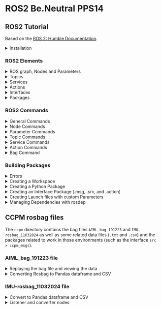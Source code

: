# ROS2 Be.Neutral PPS14

## ROS2 Tutorial
Based on the [ROS 2: Humble Documentation](https://docs.ros.org/en/humble/index.html).

<details><summary>Installation</summary>

First, I installed `WSL` using `Windows PowerShell`, opening it as administrator and using the command:
```
wsl --install
```

Then, I installed [Ubuntu 22.04.3 LTS](https://apps.microsoft.com/detail/9PN20MSR04DW?hl=en-us&gl=US), opened it, and configured it.

Lastly, I followed the steps available on the [ROS 2: Humble Ubuntu (Debian packages) Installation](https://docs.ros.org/en/humble/Installation/Ubuntu-Install-Debians.html#).
</details>

### ROS2 Elements
<details><summary>ROS graph, Nodes and Parameters</summary>

The `ROS graph` is a network of ROS 2 elements processing data together at the same time. It encompasses all executables and the connections between them if you were to map them all out and visualize them.

Each `node` in ROS should be **responsible for a single, modular purpose**, e.g. controlling the wheel motors or publishing the sensor data from a laser range-finder. Each node can send and receive data from other nodes via topics, services, or actions.

A `parameter` is a configuration value of a node. You can think of parameters as **node settings**. A node can store parameters as integers, floats, Booleans, strings, and lists. In ROS 2, each node maintains its parameters.

![ROS graph with nodes](https://github.com/hugo-baptista/images-and-gifs/blob/main/ros2/nodes.gif)
</details>

<details><summary>Topics</summary>

`Topics` are one of the main ways in which data is moved between nodes and therefore between different parts of the system. They follow the **publisher-subscriber model**. A node may publish data to any number of topics and simultaneously have subscriptions to any number of topics. Topics allow nodes to **subscribe to data streams and get continual updates**.

![ROS graph with nodes communicating through a topic](https://github.com/hugo-baptista/images-and-gifs/blob/main/ros2/topic.gif)
</details>

<details><summary>Services</summary>

`Services` are another method of communication for nodes in the ROS graph, based on a **call-and-response model**. While topics allow nodes to subscribe to data streams and get continual updates, services **only provide data when they are specifically called** by a client.

![ROS graph with nodes communicating through a service](https://github.com/hugo-baptista/images-and-gifs/blob/main/ros2/service.gif)
</details>

<details><summary>Actions</summary>

`Actions` are one of the communication types in ROS 2, they use the **client-server model** and are **intended for long-running tasks**. They are built on topics and services, consisting of three parts: a goal (service), feedback (topic), and a result (service). These elements allow actions to **provide steady feedback** like topics, **provide data only when they are called** like services, and **allow them to be canceled**. An “action client” node sends a goal to an “action server” node that acknowledges the goal and returns a stream of feedback and a result.

![ROS graph with nodes communicating through a topic](https://github.com/hugo-baptista/images-and-gifs/blob/main/ros2/action.gif)
</details>

<details><summary>Interfaces</summary>

`Interfaces` are the message structures that nodes use to communicate with each other, either through topics, services, or actions. While **it’s good practice to use predefined interface definitions**, sometimes there's a need to create custom interfaces.

Each communication type has its interface files: topics use `.msg`, services `.srv`, and actions `.action``. The structure of these files is as follows:
- `.msg`:
```
<variable-types> <variable-names>
```
- `.srv`:
```
<variable-types> <variable-names>  (client's call)
---
<variable-types> <variable-names>  (server's response)
```
- `.action`:
```
<variable-types> <variable-names>  (goal)
---
<variable-types> <variable-names>  (result)
---
<variable-types> <variable-names>  (feedback)
```

</details>

<details><summary>Packages</summary>

`Packages` are the organizational units of the ROS 2 code. Package creation in ROS 2 uses `ament` as its build system and `colcon` as its build tool. **They allow users to install their code and share it** with others easily.

It's possible to create nodes, parameters, topics, services, and actions using either **Python or CMake**, which are officially supported but there are other build types created by the community.

**Only CMake is officially supported to build interfaces**. The **best practice is to declare interfaces in a dedicated package** to be used by other packages, although it is possible to create and use an interface in one package (in this case, [ament_cmake_python](https://github.com/ament/ament_cmake/tree/humble/ament_cmake_python) is a useful package to use Python libraries and nodes in a CMake package).
</details>

### ROS2 Commands
<details><summary>General Commands</summary>

- View the ROS graph:
```
rqt_graph
```

- Control the ROS2 Elements (followed by `Plugins > Services > Service Caller`):
```
rqt
```

- View logs:
```
ros2 run rqt_console rqt_console
```

- Identify issues:
```
ros2 doctor
```
or (with full report)
```
ros2 doctor --report
```
</details>

<details><summary>Node Commands</summary>

- Start a node:
```
ros2 run <package-name> <executable-name>
```
or (changing starting parameters)
```
ros2 run <package-name> <executable-name> --ros-args --remap <parameter-name>:=<value>
```
or (loading starting parameters from a file)
```
ros2 run <package-name> <executable-name> --ros-args --params-file <file-path>
```
or (setting default logger level - `FATAL`, `ERROR`, `WARN`, `INFO`, `DEBUG`)
```
ros2 run <package-name> <executable-name> --ros-args --log-level <level>
```

- List active nodes:
```
ros2 node list
```

- View node information:
```
ros2 node info <node-name>
```
</details>

<details><summary>Parameter Commands</summary>

- List parameters:
```
ros2 param list
```

- View the type and current value of a parameter:
```
ros2 param get <node-name> <parameter-name>
```

- View all the parameters of a node:
```
ros2 param dump <node-name>
```

- Change the parameters of a node:
```
ros2 param set <node-name> <parameter-name> <value>
```

- Save the parameters of a node on a file:
```
ros2 param dump <node-name> > <file-name>.yaml
```

- Load the parameters of a file on a node:
```
ros2 param load <node-name> <file-path>
```
</details>

<details><summary>Topic Commands</summary>

- List topics:
```
ros2 topic list
```
or (with their types)
```
ros2 topic list -t
```

- View topic information:
```
ros2 topic info <topic-name>
```

- View messages passing through a topic:
```
ros2 topic echo <topic-name>
```

- View topic interface:
```
ros2 interface show <topic-type>
```

- View topic frequency:
```
ros2 topic hz <topic-name>
```

- Publish a message on a topic:
```
ros2 topic pub <topic-name> <topic-type> "<arguments>"
```
or (only once)
```
ros2 topic pub --once <topic-name> <topic-type> "<arguments>"
```
or (with a frequency, in Hz)
```
ros2 topic pub --rate <frequency> <topic-name> <topic-type> "<arguments>"
```
</details>

<details><summary>Service Commands</summary>

- List services:
```
ros2 service list
```
or (with their types)
```
ros2 service list -t
```

- View service type:
```
ros2 service type <service-name>
```

- View all services of a specific type:
```
ros2 service find <service-type>
```

- View service interface:
```
ros2 interface show <service-type>
```

- Call a service:
```
ros2 service call <service-name> <service-type> <arguments>
```
</details>

<details><summary>Action Commands</summary>

- List actions:
```
ros2 action list
```
or (with their types)
```
ros2 action list -t
```

- View action information:
```
ros2 action info <action-name>
```

- View action interface:
```
ros2 interface show <action-type>
```

- Send a goal
```
ros2 action send_goal <action-name> <action-type> <values>
```
</details>

<details><summary>Bag Command</summary>

- Record topic:
```
ros2 bag record [<topic-names>]
```
or (saving in a custom file)
```
ros2 bag record -o <file-name> [<topic-names>]
```

- View recording information:
```
ros2 bag info <file-name>
```

- Replay recording:
```
ros2 bag play <file-name>
```
or (select topics)
```
ros2 bag play <file-name> --topics [<topic-names>]
```

- View messages passing through a topic while the recording is being replayed:
```
ros2 topic echo <topic-name>
```
</details>

### Building Packages
<details><summary>Errors</summary>

- While building the [examples package](https://docs.ros.org/en/humble/Tutorials/Beginner-Client-Libraries/Colcon-Tutorial.html), the error `c++: fatal error: Killed signal terminated program cc1plus compilation terminated.` occurred. This indicates that the building process is consuming too many resources, so it has to be aborted. Therefore, I limited the amount of CPU cores that the process had available to 1, using the command:
```
export MAKEFLAGS="-j1"
```

- Couldn't set up the [colcon_cd](https://docs.ros.org/en/humble/Tutorials/Beginner-Client-Libraries/Colcon-Tutorial.html#setup-colcon-cd) and the [colcon tab completion](https://docs.ros.org/en/humble/Tutorials/Beginner-Client-Libraries/Colcon-Tutorial.html#setup-colcon-tab-completion).
</details>

<details><summary>Creating a Workspace</summary>

- Create the workspace directory:
```
mkdir -p <path>/<workspace-name>/src
```

- Verify dependencies (in the `<workspace-name>` directory):
```
rosdep install -i --from-path src --rosdistro humble -y
```

- Add the necessary packages (in the `src` directory) and build them (in the `<workspace-name>` directory):
```
colcon build --symlink-install
```
or
```
colcon build --symlink-install --packages-select [<package-names>]
```
Usually, the built artifacts (executables, libraries, etc.) are copied to the install space. But the `--symlink-install` option creates symbolic links (symlinks) to the build space instead of copying the files.

This is useful in development scenarios where changes in the source code immediately affect the installed files without the need to rebuild and reinstall. This may, however, have implications for distribution and deployment, so it's important to consider the context and requirements of the specific use case.

- Test the built package:
```
colcon test
```

- Source the environment:
```
source install/setup.bash
```

- During the tutorial, I created the `tutorial-ws` workspace.
</details>

<details><summary>Creating a Python Package</summary>

- In the `src` directory:
```
ros2 pkg create --build-type ament_python --license Apache-2.0 <package-name>
```

- Update the fields `maintainer`, `maintainer_email`, `description`, and `license` from the `package.xml` and `setup.py` files (they have to be the same in both of them).

- Every time an executable is created or removed (from the `<package-name>` directory), it is necessary to update the [dependencies](https://docs.ros.org/en/humble/Tutorials/Intermediate/Rosdep.html) in the `package.xml` file and add the executable to `setup.py > entry_points > console_scripts` as `'<executable-name> = <package-name>.<file-name>:main',`  (here, `<executable-name>` is the name that ROS will recognize and `<file-name>` is the `.py` file).

- The `my_package`, `py_pubsub`, `py_srvcli`, and `py_action` packages have executables that write `Hello World` in the Command Prompt, that communicate through a `topic`, that communicate through a `service`, and that communicate through an `action`, respectively.
</details>

<details><summary>Creating an Interface Package (.msg, .srv, and .action)</summary>

- Create a CMake package:
```
ros2 pkg create --build-type ament_cmake --license Apache-2.0 <interface-name>
```

- In the package's directory, create 3 subdirectories (`msg`, `srv`, and `action`):
```
mkdir msg srv action
```

- In the `msg` directory put the `.msg` files (for topics) with this formatting:
```
<parameter-type> <parameter-name>
```

- In the `srv` directory put the `.srv` files (for services) with this formatting:
```
<parameter-type> <parameter-name>     (call)
---
<parameter-type> <parameter-name>     (response)
```

- In the `action` directory put the `.action` files (for actions) with this formatting:
```
<parameter-type> <parameter-name>     (request/goal)
---
<parameter-type> <parameter-name>     (result)
---
<parameter-type> <parameter-name>     (feedback)
```

- After that, it is necessary to update the `CMakeLists.txt` file with all required packages (before the `if(BUILD_TESTING)` line):
```
find_package(rosidl_default_generators REQUIRED)
find_package(<required-package> REQUIRED)   # optional, only if packages were used

rosidl_generate_interfaces(${PROJECT_NAME}
  "msg/<msg-name>.msg"
  "srv/<srv-name>.srv"
  "action/<action-name>.action"
  DEPENDENCIES <required-package>           # optional, only if packages were used
)
```

- Update `package.xml` with the dependencies:
```
<depend><required-package></depend>         # optional, only if packages were used
<depend>action_msgs</depend>                # optional, only if actions were used

<buildtool_depend>rosidl_default_generators</buildtool_depend>
<exec_depend>rosidl_default_runtime</exec_depend>
<member_of_group>rosidl_interface_packages</member_of_group>
```

- To use the interface, in another package, add the `<exec_depend><package-name></exec_depend>` to the `package.xml` file and import it as `from <interface-name>.msg import <msg-name>` or `from <interface-name>.srv import <srv-name>`.

- The executables from `py_pubsub` and `py_srvcli` were changed to use the `tutorial_interfaces` interface.

- The best practice is to declare interfaces in a dedicated package to be used by other packages, although it is possible to create and use an interface in one package (in this case, [ament_cmake_python](https://github.com/ament/ament_cmake/tree/humble/ament_cmake_python) is a useful package to use Python libraries and nodes in a CMake package).
</details>

<details><summary>Creating Launch files with custom Parameters</summary>

- Create a `launch` directory in the package, and in it create the launch files with custom parameters:
```
from launch import LaunchDescription
from launch_ros.actions import Node

def generate_launch_description():
    return LaunchDescription([
        Node(
            package='<package-name>',
            executable='<executable-name>',
            name='<custom-executable-name>',
            output='screen',
            emulate_tty=True,
            parameters=[
                {'<parameter>': '<value>'}
            ]
        )
    ])
```

- Then, update the `setup.py` file with:
```
import os
from glob import glob
# ...

setup(
  # ...
  data_files=[
      # ...
      (os.path.join('share', package_name), glob('launch/*launch.[pxy][yma]*')),
    ]
  )
```

- Build the package and launch the custom executable:
```
ros2 launch <package-name> <custom-executable-name>
```

- The `python_parameters` package has the result from the [tutorial](https://docs.ros.org/en/humble/Tutorials/Beginner-Client-Libraries/Using-Parameters-In-A-Class-Python.html#).
</details>

<details><summary>Managing Dependencies with rosdep</summary>

- `rosdep` is a tool that identifies and installs the dependencies that it finds in the `package.xml` files.
```
rosdep install --from-paths src -y --ignore-src
```
or
```
rosdep install -i --from-path src --rosdistro humble -y
```
</details>

## CCPM rosbag files
The `ccpm` directory contains the bag files `AIML_bag_191223` and `IMU-rosbag_11032024` as well as some related data files (`.txt` and `.csv`) and the packages related to work in those environments (such as the interface `src > ccpm_msgs`).

### AIML_bag_191223 file
<details><summary>Replaying the bag file and viewing the data</summary>

- After building the workspace and sourcing the environment, we can see the bag file's metadata with the command:
```
ros2 bag info AIML_bag_191223
```
This displays a lot of information, such as the size of the recording, the duration, the start and end time, the number of messages recorded, and a list of the recorded topics, as well as their type of messages.

- Focusing on the `/gps/receive` topic, it uses the interface `ccpm_msgs/msg/GPSMessage`:
```
std_msgs/Header header
float64 latitude
float64 longitude
float64 altitude
float32 accuracy
float32 speed
float32 heading
uint8 tracking
uint8 gps_fix
uint8 status
```

- To see the messages that pass through that topic, first, it is needed to start the bag file's replay:
```
ros2 bag play AIML_bag_191223 --topics /gps/receive -p
```
And then, in a different Command Line, it is needed to echo the topic:
```
ros2 topic echo /gps/receive > AIML_bag_191223/txt/gps_receive.txt
```
Using the `> AIML_bag_191223/txt/gps_receive.txt` command, all the messages that pass through that topic are stored in the `gps_receive.txt` file, which has this format:
```
header:
  stamp:
    sec: 1702987884
    nanosec: 395814478
  frame_id: gps
latitude: 41.17226196666667
longitude: -8.679851133333333
altitude: 32.5
accuracy: 6.0
speed: 7.240908622741699
heading: 103.9000015258789
tracking: 6
gps_fix: 1
status: 125
---
```
</details>

<details><summary>Converting Rosbag to Pandas dataframe and CSV</summary>

Despite being possible to save the data in a `.txt` file, as shown before, that format is not practical for analyzing the data. Using Python, the Pandas dataframe is way more convenient and there's a Python library called [rosbag_pandas](https://github.com/eurogroep/rosbag_pandas) that converts ROS bagfiles to Pandas dataframes, and it also has 3 useful scripts: `bag_csv`, `bag_plot`, and `bag_print`.

After installing this library and trying to run it, the error `ModuleNotFoundError: No module named 'rosbag'` appeared. This shows that `rosbag` is from ROS and not from ROS2, which uses `rosbag2`, so the library is not compatible. As a solution, the [rosbags-dataframe](https://pypi.org/project/rosbags-dataframe/) is a promising Python library that can read ROS2 bag files and convert them to the Pandas dataframe.

The file `rosbag2_converter.ipynb` uses that Python library to convert the `AIML_bag_191223` file's topics to their Pandas dataframe. However, the topics `/motor0/status` and `/motor1/status` had some issues.

- The `/motor0/status` had this error:
```
---------------------------------------------------------------------------
AssertionError                            Traceback (most recent call last)
Cell In[2], line 17
     15     # The 'dataframes' dictionary's keys are the topics names and the values are their pandas dataframe
     16     for topic in topics:
---> 17         dataframes[topic]=get_dataframe(reader, topic, topics.get(topic))
     19 for topic in dataframes:
     20     print(f'Topic: {topic}\nDataframe:{dataframes[topic].head}\n-----------------------------------------\n')

File ~/.local/lib/python3.10/site-packages/rosbags/dataframe/dataframe.py:102, in get_dataframe(reader, topicname, keys)
    100 data = []
    101 for _, timestamp, rawdata in reader.messages(connections=topic.connections):
--> 102     msg = reader.deserialize(rawdata, topic.msgtype)
    103     timestamps.append(timestamp)
    104     data.append([x(msg) for x in getters])

File ~/.local/lib/python3.10/site-packages/rosbags/highlevel/anyreader.py:113, in AnyReader.deserialize(self, rawdata, typ)
    111 def deserialize(self, rawdata: bytes, typ: str) -> object:
    112     """Deserialize message with appropriate helper."""
--> 113     return self._deser_ros2(rawdata, typ) if self.is2 else self._deser_ros1(rawdata, typ)

File ~/.local/lib/python3.10/site-packages/rosbags/highlevel/anyreader.py:109, in AnyReader._deser_ros2(self, rawdata, typ)
    107 def _deser_ros2(self, rawdata: bytes, typ: str) -> object:
    108     """Deserialize CDR message."""
--> 109     return deserialize_cdr(rawdata, typ, self.typestore)

File ~/.local/lib/python3.10/site-packages/rosbags/serde/serdes.py:42, in deserialize_cdr(rawdata, typename, typestore)
     40 func = msgdef.deserialize_cdr_le if little_endian else msgdef.deserialize_cdr_be
     41 message, pos = func(rawdata[4:], 0, msgdef.cls, typestore)
---> 42 assert pos + 4 + 3 >= len(rawdata)
     43 return message
```

This error indicates that pos (the current deserialization position in bytes) + 4 + 3 is lower than the length of the rawdata (the 4 and 3 are probably the size of the header or other bytes like that).

- The `/motor1/status` had this error:
```
---------------------------------------------------------------------------
error                                     Traceback (most recent call last)
Cell In[3], line 17
     13     # topics.pop('/motor1/status')
     14 
     15     # The 'dataframes' dictionary's keys are the topics names and the values are their pandas dataframe
     16     for topic in topics:
---> 17         dataframes[topic]=get_dataframe(reader, topic, topics.get(topic))
     19 for topic in dataframes:
     20     print(f'Topic: {topic}\nDataframe:{dataframes[topic].head}\n-----------------------------------------\n')

File ~/.local/lib/python3.10/site-packages/rosbags/dataframe/dataframe.py:102, in get_dataframe(reader, topicname, keys)
    100 data = []
    101 for _, timestamp, rawdata in reader.messages(connections=topic.connections):
--> 102     msg = reader.deserialize(rawdata, topic.msgtype)
    103     timestamps.append(timestamp)
    104     data.append([x(msg) for x in getters])

File ~/.local/lib/python3.10/site-packages/rosbags/highlevel/anyreader.py:113, in AnyReader.deserialize(self, rawdata, typ)
    111 def deserialize(self, rawdata: bytes, typ: str) -> object:
    112     """Deserialize message with appropriate helper."""
--> 113     return self._deser_ros2(rawdata, typ) if self.is2 else self._deser_ros1(rawdata, typ)

File ~/.local/lib/python3.10/site-packages/rosbags/highlevel/anyreader.py:109, in AnyReader._deser_ros2(self, rawdata, typ)
    107 def _deser_ros2(self, rawdata: bytes, typ: str) -> object:
    108     """Deserialize CDR message."""
--> 109     return deserialize_cdr(rawdata, typ, self.typestore)

File ~/.local/lib/python3.10/site-packages/rosbags/serde/serdes.py:41, in deserialize_cdr(rawdata, typename, typestore)
     39 msgdef = get_msgdef(typename, typestore)
     40 func = msgdef.deserialize_cdr_le if little_endian else msgdef.deserialize_cdr_be
---> 41 message, pos = func(rawdata[4:], 0, msgdef.cls, typestore)
     42 assert pos + 4 + 3 >= len(rawdata)
     43 return message

File <string>:55, in deserialize_cdr(rawdata, pos, cls, typestore)

error: unpack_from requires a buffer of at least 77 bytes for unpacking 1 bytes at offset 76 (actual buffer size is 76)
```

This indicates that there is an error in the deserialization process on one message of that topic when attempting to unpack a buffer of 76 bytes where it should have at least 77 bytes.

To solve this problem, I changed the code from line 101 of the `~/.local/lib/python3.10/site-packages/rosbags/dataframe/dataframe.py` file from:
```
for _, timestamp, rawdata in reader.messages(connections=topic.connections):
    msg = reader.deserialize(rawdata, topic.msgtype)
    timestamps.append(timestamp)
    data.append([x(msg) for x in getters])
```
to:
```
msgnum=0
for _, timestamp, rawdata in reader.messages(connections=topic.connections):
    msgnum=msgnum+1
    try:
        msg = reader.deserialize(rawdata, topic.msgtype)
        timestamps.append(timestamp)
        data.append([x(msg) for x in getters])
    except Exception as e:
        print(f'{topicname} message #{msgnum} {type(e)} error: {e}')
```

This makes it so that when there's an error deserializing a message, it gets ignored. This way, it is possible to convert the topics `/motor0/status` and `/motor1/status` to the Pandas dataframe with only 1 message missing from `/motor0/status` and 5 from `/motor1/status`, as shown here (since the topics have 102401 message each, 1 or 5 messages missing is not serious for analyzing the data):
```
There was an error in the message #35665 of /motor0/status:

There was an error in the message #27041 of /motor1/status:
unpack_from requires a buffer of at least 77 bytes for unpacking 1 bytes at offset 76 (actual buffer size is 76)
There was an error in the message #38194 of /motor1/status:
unpack_from requires a buffer of at least 77 bytes for unpacking 1 bytes at offset 76 (actual buffer size is 76)
There was an error in the message #38344 of /motor1/status:
unpack_from requires a buffer of at least 77 bytes for unpacking 1 bytes at offset 76 (actual buffer size is 76)
There was an error in the message #78227 of /motor1/status:
unpack_from requires a buffer of at least 77 bytes for unpacking 1 bytes at offset 76 (actual buffer size is 76)
There was an error in the message #83292 of /motor1/status:
unpack_from requires a buffer of at least 77 bytes for unpacking 1 bytes at offset 76 (actual buffer size is 76)
```

Then, the Pandas dataframes are saved as CSV files in the `AIML_bag_191223 > csv` directory.
</details>

### IMU-rosbag_11032024 file
<details><summary>Convert to Pandas dataframe and CSV</summary>

The same process that was done to the `AIML_bag_191223` file was done to `IMU-rosbag_11032024`, converting the bag file to the Pandas dataframe and then to CSV files.

But while the `AIML_bag_191223` only had 6 messages that were not converted due to errors, the `IMU-rosbag_11032024` has 25 (all on the `/motor0/status` topic, which has a total of 562209 messages in the bag file).
</details>

<details><summary>Listener and converter nodes</summary>

Based on the `subscriber_member_function.py` node present in the `py_pubsub` package, built on the `tutorial-ws`, the packages `listeners` and `converters` have nodes that listen to the `IMU-rosbag_11032024`'s topics and convert them one message at a time to CSV files in the `IMU-rosbag_11032024 > csv_nodes` directory, respectively.
</details>